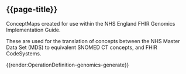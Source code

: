 ## {{page-title}}

ConceptMaps created for use within the NHS England FHIR Genomics Implementation Guide. 

These are used for the translation of concepts between the NHS Master Data Set (MDS) to equivalent SNOMED CT concepts, and FHIR CodeSystems.


{{render:OperationDefinition-genomics-generate}}